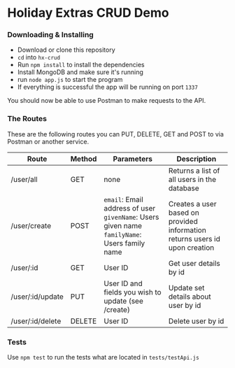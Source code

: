 # Holiday Extras CRUD Demo

### Downloading & Installing
  - Download or clone this repository
  - `cd` into `hx-crud`
  - Run `npm install` to install the dependencies
  - Install MongoDB and make sure it's running
  - run `node app.js` to start the program
  - If everything is successful the app will be running on port `1337`

You should now be able to use Postman to make requests to the API.


### The Routes
These are the following routes you can PUT, DELETE, GET and POST to via Postman or another service.

| Route | Method | Parameters | Description |
| ------ | ------ | ------ | ------ |
| /user/all | GET | none | Returns a list of all users in the database |
| /user/create | POST | `email`: Email address of user<br>`givenName`: Users given name <br>`familyName`: Users family name | Creates a user based on provided information<br>returns users id upon creation |
| /user/:id | GET | User ID | Get user details by id |
| /user/:id/update | PUT | User ID and fields you wish to update (see /create) | Update set details about user by id |
| /user/:id/delete | DELETE | User ID | Delete user by id |

### Tests
Use `npm test` to run the tests what are located in `tests/testApi.js`